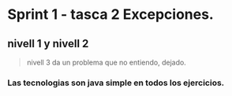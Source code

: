 # Sprint 1 - tasca 2 Excepciones.

## nivell 1 y nivell 2

> nivell 3 da un problema que no entiendo, dejado.


### Las tecnologias son java simple en todos los ejercicios.